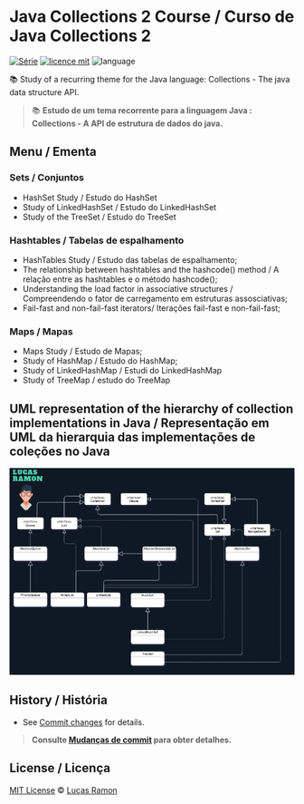 # Java Collections 2 Course / Curso de Java Collections 2
[![Série](https://img.shields.io/badge/lramon2001-Collections-orange)](https://github.com/lramon2001/)
[![licence mit](https://img.shields.io/badge/licence-MIT-blue.svg)](https://github.com/lramon2001/JavaCollectionsParte1/blob/main/LICENSE)
![language](https://img.shields.io/badge/java-only-yellow)

:books: Study of a recurring theme for the Java language: Collections - The java data structure API. 
> :books: **Estudo de um tema recorrente para a linguagem Java : Collections - A API de estrutura de dados do java.**

## Menu / Ementa

### Sets / Conjuntos
- HashSet Study / Estudo do HashSet
- Study of LinkedHashSet / Estudo do LinkedHashSet
- Study of the TreeSet / Estudo do TreeSet

### Hashtables / Tabelas de espalhamento
- HashTables Study / Estudo das tabelas de espalhamento;
- The relationship between hashtables and the hashcode() method / A relação entre as hashtables e o método hashcode();
- Understanding the load factor in associative structures / Compreendendo o fator de carregamento em estruturas assosciativas;
- Fail-fast and non-fail-fast iterators/ Iterações fail-fast e non-fail-fast;

### Maps / Mapas
- Maps Study / Estudo de Mapas;
- Study of HashMap / Estudo do HashMap;
- Study of LinkedHashMap / Estudi do LinkedHashMap
- Study of TreeMap / estudo do TreeMap
## UML representation of the hierarchy of collection implementations in Java / Representação em UML da hierarquia das implementações de coleções no Java
![imagem](https://github.com/lramon2001/JavaCollectionsParte1/blob/main/UMLColllectionsJavaParte1.png)
## History / História
- See [Commit changes](https://github.com/lramon2001/JavaCollectionsParte1/commits/main) for details.

> **Consulte [Mudanças de commit](https://github.com/lramon2001/JavaCollectionsParte1/commits/main) para obter detalhes.**

## License / Licença

[MIT License](https://github.com/lramon2001/JavaCollectionsParte1/blob/main/LICENSE) © [Lucas Ramon](https://github.com/lramon2001)
